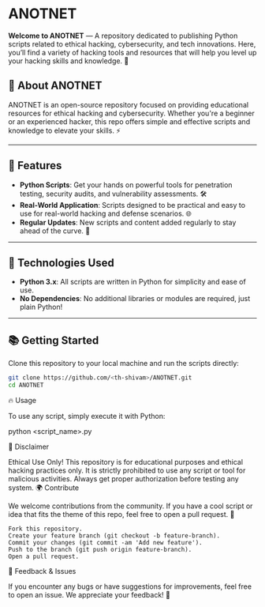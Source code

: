 # **ANOTNET**
**Welcome to ANOTNET** — A repository dedicated to publishing Python scripts related to ethical hacking, cybersecurity, and tech innovations. Here, you’ll find a variety of hacking tools and resources that will help you level up your hacking skills and knowledge. 🚀

## 🚀 **About ANOTNET**
ANOTNET is an open-source repository focused on providing educational resources for ethical hacking and cybersecurity. Whether you're a beginner or an experienced hacker, this repo offers simple and effective scripts and knowledge to elevate your skills. ⚡

---

## 🔧 **Features**
- **Python Scripts**: Get your hands on powerful tools for penetration testing, security audits, and vulnerability assessments. 🛠️
- **Real-World Application**: Scripts designed to be practical and easy to use for real-world hacking and defense scenarios. 🌐
- **Regular Updates**: New scripts and content added regularly to stay ahead of the curve. 📅

---

## 🐍 **Technologies Used**
- **Python 3.x**: All scripts are written in Python for simplicity and ease of use.
- **No Dependencies**: No additional libraries or modules are required, just plain Python!

---

## 📚 **Getting Started**
Clone this repository to your local machine and run the scripts directly:

```bash
git clone https://github.com/<th-shivam>/ANOTNET.git
cd ANOTNET
```
🔥 Usage

To use any script, simply execute it with Python:

python <script_name>.py

📌 Disclaimer

Ethical Use Only!
This repository is for educational purposes and ethical hacking practices only. It is strictly prohibited to use any script or tool for malicious activities. Always get proper authorization before testing any system.
🌍 Contribute

We welcome contributions from the community. If you have a cool script or idea that fits the theme of this repo, feel free to open a pull request. 🙌

    Fork this repository.
    Create your feature branch (git checkout -b feature-branch).
    Commit your changes (git commit -am 'Add new feature').
    Push to the branch (git push origin feature-branch).
    Open a pull request.

💬 Feedback & Issues

If you encounter any bugs or have suggestions for improvements, feel free to open an issue. We appreciate your feedback! 🚀
